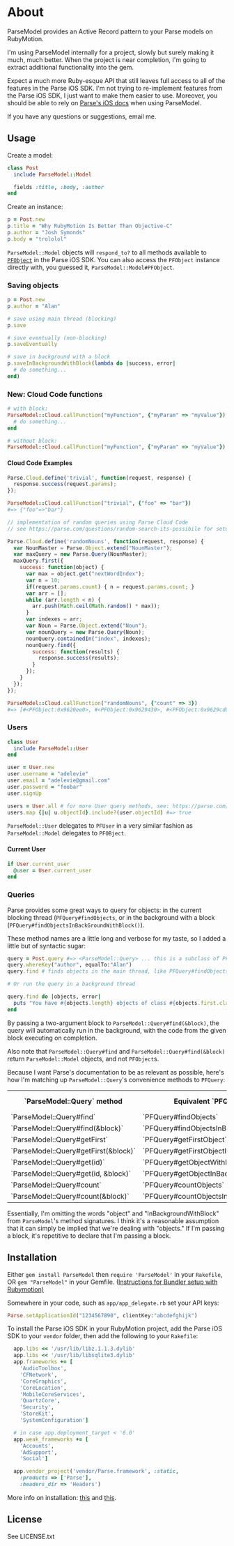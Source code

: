 # About

ParseModel provides an Active Record pattern to your Parse models on RubyMotion.

I'm using ParseModel internally for a project, slowly but surely making it much, much better. When the project is near completion, I'm going to extract additional functionality into the gem.

Expect a much more Ruby-esque API that still leaves full access to all of the features in the Parse iOS SDK. I'm not trying to re-implement features from the Parse iOS SDK, I just want to make them easier to use. Moreover, you should be able to rely on [Parse's iOS docs](https://parse.com/docs/ios/api/) when using ParseModel.

If you have any questions or suggestions, email me.

## Usage

Create a model:

```ruby
class Post
  include ParseModel::Model

  fields :title, :body, :author
end
```

Create an instance:

```ruby
p = Post.new
p.title = "Why RubyMotion Is Better Than Objective-C"
p.author = "Josh Symonds"
p.body = "trololol"
```

`ParseModel::Model` objects will `respond_to?` to all methods available to [`PFObject`](https://parse.com/docs/ios/api/Classes/PFObject.html) in the Parse iOS SDK. You can also access the `PFObject` instance directly with, you guessed it, `ParseModel::Model#PFObject`.

### Saving objects

```ruby
p = Post.new
p.author = "Alan"

# save using main thread (blocking)
p.save

# save eventually (non-blocking)
p.saveEventually

# save in background with a block
p.saveInBackgroundWithBlock(lambda do |success, error|
  # do something...
end)

```

### New: Cloud Code functions

```ruby
# with block:
ParseModel::Cloud.callFunction("myFunction", {"myParam" => "myValue"}) do |result, error|
  # do something...
end

# without block:
ParseModel::Cloud.callFunction("myFunction", {"myParam" => "myValue"})
```

#### Cloud Code Examples
```javascript
Parse.Cloud.define('trivial', function(request, response) {
  response.success(request.params);
});
```

```ruby
ParseModel::Cloud.callFunction("trivial", {"foo" => "bar"})
#=> {"foo"=>"bar"}
```

```javascript
// implementation of random queries using Parse Cloud Code
// see https://parse.com/questions/random-search-its-possibile for setup details

Parse.Cloud.define('randomNouns', function(request, response) {
  var NounMaster = Parse.Object.extend("NounMaster");
  var maxQuery = new Parse.Query(NounMaster);
  maxQuery.first({
    success: function(object) {
      var max = object.get("nextWordIndex");
      var n = 10;
      if(request.params.count) { n = request.params.count; }
      var arr = [];
      while (arr.length < n) {
        arr.push(Math.ceil(Math.random() * max));
      }
      var indexes = arr;
      var Noun = Parse.Object.extend("Noun");
      var nounQuery = new Parse.Query(Noun);
      nounQuery.containedIn("index", indexes);
      nounQuery.find({
        success: function(results) { 
          response.success(results); 
        }
      });
    }
  });
});
```

```ruby
ParseModel::Cloud.callFunction("randomNouns", {"count" => 3})
#=> [#<PFObject:0x9620ee0>, #<PFObject:0x9629430>, #<PFObject:0x9629cd0>]
```

### Users

```ruby
class User
  include ParseModel::User
end

user = User.new
user.username = "adelevie"
user.email = "adelevie@gmail.com"
user.password = "foobar"
user.signUp

users = User.all # for more User query methods, see: https://parse.com/questions/why-does-querying-for-a-user-create-a-second-user-class 
users.map {|u| u.objectId}.include?(user.objectId) #=> true
```

`ParseModel::User` delegates to `PFUser` in a very similar fashion as `ParseModel::Model` delegates to `PFOBject`.

#### Current User

```ruby
if User.current_user
  @user = User.current_user
end
```

### Queries

Parse provides some great ways to query for objects: in the current blocking thread (`PFQuery#findObjects`, or in the background with a block (`PFQuery#findObjectsInBackGroundWithBlock()`).

These method names are a little long and verbose for my taste, so I added a little but of syntactic sugar:

```ruby
query = Post.query #=> <ParseModel::Query> ... this is a subclass of PFQuery
query.whereKey("author", equalTo:"Alan")
query.find # finds objects in the main thread, like PFQuery#findObjects

# Or run the query in a background thread

query.find do |objects, error|
  puts "You have #{objects.length} objects of class #{objects.first.class}."
end
```

By passing a two-argument block to `ParseModel::Query#find(&block)`, the query will automatically run in the background, with the code from the given block executing on completion.

Also note that `ParseModel::Query#find` and `ParseModel::Query#find(&block)` return `ParseModel::Model` objects, and not `PFObject`s.

Because I want Parse's documentation to be as relevant as possible, here's how I'm matching up `ParseModel::Query`'s convenience methods to `PFQuery`:

<table>
  <tr>
    <th>`ParseModel::Query` method</th>
    <th>Equivalent `PFQuery` method</th>
    <th>Parse Documentation</th>
  </tr>
  <tr>
    <td>`ParseModel::Query#find`</td>
    <td>`PFQuery#findObjects`</td>
    <td><a href='https://parse.com/docs/ios/api/Classes/PFQuery.html#//api/name/findObjects'>here</a></td>
  </tr>
  <tr>
    <td>`ParseModel::Query#find(&block)`</td>
    <td>`PFQuery#findObjectsInBackgroundWithBlock`</td>
    <td><a href='https://parse.com/docs/ios/api/Classes/PFQuery.html#//api/name/countObjectsInBackgroundWithBlock:'>here</a></td>
  </tr>
  <tr>
    <td>`ParseModel::Query#getFirst`</td>
    <td>`PFQuery#getFirstObject`</td>
    <td><a href='https://parse.com/docs/ios/api/Classes/PFQuery.html#//api/name/getFirstObject'>here</a></td>
  </tr>
  <tr>
    <td>`ParseModel::Query#getFirst(&block)`</td>
    <td>`PFQuery#getFirstObjectInBackgroundWithBlock`</td>
    <td><a href='https://parse.com/docs/ios/api/Classes/PFQuery.html#//api/name/getFirstObjectInBackgroundWithBlock:'>here</a></td>
  </tr>
  <tr>
    <td>`ParseModel::Query#get(id)`</td>
    <td>`PFQuery#getObjectWithId`</td>
    <td><a href='https://parse.com/docs/ios/api/Classes/PFQuery.html#//api/name/getFirstObject'>here</a></td>
  </tr>
  <tr>
    <td>`ParseModel::Query#get(id, &block)`</td>
    <td>`PFQuery#getObjectInBackgroundWithId:block:`</td>
    <td><a href='https://parse.com/docs/ios/api/Classes/PFQuery.html#//api/name/getFirstObjectInBackgroundWithBlock:'>here</a></td>
  </tr>
  <tr>
    <td>`ParseModel::Query#count`</td>
    <td>`PFQuery#countObjects`</td>
    <td><a href='https://parse.com/docs/ios/api/Classes/PFQuery.html#//api/name/countObjects'>here</a></td>
  </tr>
  <tr>
    <td>`ParseModel::Query#count(&block)`</td>
    <td>`PFQuery#countObjectsInBackgroundWithBlock`</td>
    <td><a href='https://parse.com/docs/ios/api/Classes/PFQuery.html#//api/name/countObjectsInBackgroundWithBlock:'>here</a></td>
  </tr>
</table>

Essentially, I'm omitting the words "object" and "InBackgroundWithBlock" from `ParseModel`'s method signatures. I think it's a reasonable assumption that it can simply be implied that we're dealing with "objects." If I'm passing a block, it's repetitive to declare that I'm passing a block.

## Installation

Either `gem install ParseModel` then `require 'ParseModel'` in your `Rakefile`, OR
`gem "ParseModel"` in your Gemfile. ([Instructions for Bundler setup with Rubymotion)](http://thunderboltlabs.com/posts/using-bundler-with-rubymotion)

Somewhere in your code, such as `app/app_delegate.rb` set your API keys:

```ruby
Parse.setApplicationId("1234567890", clientKey:"abcdefghijk")
```

To install the Parse iOS SDK in your RubyMotion project, add the Parse iOS SDK to your `vendor` folder, then add the following to your `Rakefile`:

```ruby
  app.libs << '/usr/lib/libz.1.1.3.dylib'
  app.libs << '/usr/lib/libsqlite3.dylib'
  app.frameworks += [
    'AudioToolbox',
    'CFNetwork',
    'CoreGraphics',
    'CoreLocation',
    'MobileCoreServices',
    'QuartzCore',
    'Security',
    'StoreKit',
    'SystemConfiguration']

  # in case app.deployment_target < '6.0'
  app.weak_frameworks += [
    'Accounts',
    'AdSupport',
    'Social']

  app.vendor_project('vendor/Parse.framework', :static,
    :products => ['Parse'],
    :headers_dir => 'Headers')
```

More info on installation: [this](http://www.rubymotion.com/developer-center/guides/project-management/#_using_3rd_party_libraries) and  [this](http://stackoverflow.com/a/10453895/94154).

## License

See LICENSE.txt
